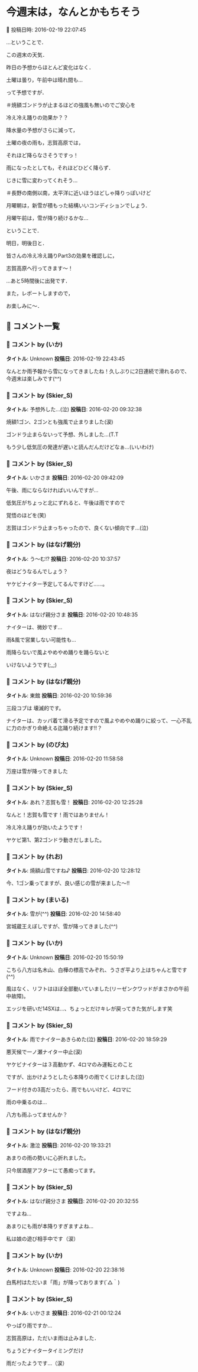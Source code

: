 # 今週末は，なんとかもちそう

📅 投稿日時: 2016-02-19 22:07:45

…ということで．





この週末の天気．


昨日の予想からほとんど変化はなく．


土曜は曇り，午前中は晴れ間も…


って予想ですが．


＃焼額ゴンドラが止まるほどの強風も無いのでご安心を





冷え冷え踊りの効果か？？


降水量の予想がさらに減って，


土曜の夜の雨も，志賀高原では，


それほど降らなさそうですっ！


雨になったとしても，それほどひどく降らず．


じきに雪に変わってくれそう…


＃長野の南側以南，太平洋に近いほうはどしゃ降りっぽいけど





月曜朝は，新雪が積もった結構いいコンディションでしょう．


月曜午前は，雪が降り続けるかな…





ということで．


明日，明後日と．


皆さんの冷え冷え踊りPart3の効果を確認しに，


志賀高原へ行ってきます～！





…あと5時間後に出発です．


また，レポートしますので，


お楽しみに～．

## 💬 コメント一覧

### 💬 コメント by (いか)
**タイトル**: Unknown
**投稿日**: 2016-02-19 22:43:45

なんとか雨予報から雪になってきましたね！久しぶりに2日連続で滑れるので、今週末は楽しみです(^^)

### 💬 コメント by (Skier_S)
**タイトル**: 予想外した…(泣)
**投稿日**: 2016-02-20 09:32:38

焼額1ゴン、2ゴンとも強風で止まりました(涙)

ゴンドラ止まらないって予想、外しました…(T.T



もう少し低気圧の発達が遅いと読んだんだけどなぁ…(いいわけ)

### 💬 コメント by (Skier_S)
**タイトル**: いかさま
**投稿日**: 2016-02-20 09:42:09

午後、雨にならなければいいんですが…



低気圧がちょっと北にずれると、午後は雨ですので

覚悟のほどを(笑)

志賀はゴンドラ止まっちゃったので、良くない傾向です…(泣)

### 💬 コメント by (はなげ親分)
**タイトル**: う～む!?
**投稿日**: 2016-02-20 10:37:57

夜はどうなるんでしょう？

ヤケビナイター予定してるんですけど……。

### 💬 コメント by (Skier_S)
**タイトル**: はなげ親分さま
**投稿日**: 2016-02-20 10:48:35

ナイターは、微妙です…

雨&風で営業しない可能性も…

雨降らないで風よやめやめ踊りを踊らないと

いけないようです(;_;)

### 💬 コメント by (はなげ親分)
**タイトル**: 東館
**投稿日**: 2016-02-20 10:59:36

三段コブは 壊滅的です。



ナイターは、カッパ着て滑る予定ですので風よやめやめ踊りに絞って、一心不乱に力のかぎり命絶える迄踊り続けます!!？

### 💬 コメント by (のび太)
**タイトル**: Unknown
**投稿日**: 2016-02-20 11:58:58

万座は雪が降ってきました

### 💬 コメント by (Skier_S)
**タイトル**: あれ？志賀も雪！
**投稿日**: 2016-02-20 12:25:28

なんと！志賀も雪です！雨ではありません！

冷え冷え踊りが効いたようです！



ヤケビ第1、第2ゴンドラ動きだしました。

### 💬 コメント by (れお)
**タイトル**: 焼額山雪ですね♪
**投稿日**: 2016-02-20 12:28:12

今、1ゴン乗ってますが、良い感じの雪が来ました～!!

### 💬 コメント by (まいる)
**タイトル**: 雪が(^^)
**投稿日**: 2016-02-20 14:58:40

宮城蔵王えぼしですが、雪が降ってきました(^^)

### 💬 コメント by (いか)
**タイトル**: Unknown
**投稿日**: 2016-02-20 15:50:19

こちら八方は名木山、白樺の標高でみぞれ、うさぎ平より上はちゃんと雪です(^^)

風はなく、リフトはほぼ全部動いていました(リーゼンクワッドがまさかの午前中故障)。



エッジを研いだ14SXは…、ちょっとだけキレが戻ってきた気がします笑

### 💬 コメント by (Skier_S)
**タイトル**: 雨でナイターあきらめた(泣)
**投稿日**: 2016-02-20 18:59:29

悪天候で一ノ瀬ナイター中止(涙)

ヤケビナイターは３高動かず、4ロマのみ運転とのこと

ですが、出かけようとしたら本降りの雨でくじけました(泣)

フード付きの3高だったら、雨でもいいけど、4ロマに

雨の中乗るのは…



八方も雨ふってませんか？

### 💬 コメント by (はなげ親分)
**タイトル**: 激泣
**投稿日**: 2016-02-20 19:33:21

あまりの雨の勢いに心折れました。



只今居酒屋アフターにて愚痴ってます。

### 💬 コメント by (Skier_S)
**タイトル**: はなげ親分さま
**投稿日**: 2016-02-20 20:32:55

ですよね…

あまりにも雨が本降りすぎますよね…

私は娘の遊び相手中です（涙）

### 💬 コメント by (いか)
**タイトル**: Unknown
**投稿日**: 2016-02-20 22:38:16

白馬村はただいま「雨」が降っております(´△｀)

### 💬 コメント by (Skier_S)
**タイトル**: いかさま
**投稿日**: 2016-02-21 00:12:24

やっぱり雨ですか…

志賀高原は，ただいま雨は止みました．

ちょうどナイタータイミングだけ

雨だったようです…（涙）

